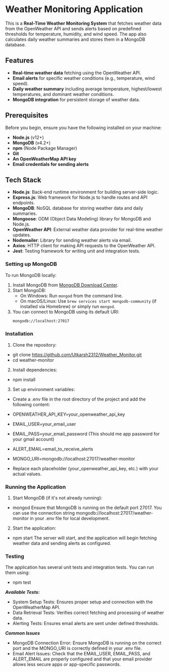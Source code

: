 # Weather Monitoring Application

This is a **Real-Time Weather Monitoring System** that fetches weather data from the OpenWeather API and sends alerts based on predefined thresholds for temperature, humidity, and wind speed. The app also calculates daily weather summaries and stores them in a MongoDB database.

## Features
- **Real-time weather data** fetching using the OpenWeather API.
- **Email alerts** for specific weather conditions (e.g., temperature, wind speed).
- **Daily weather summary** including average temperature, highest/lowest temperatures, and dominant weather conditions.
- **MongoDB integration** for persistent storage of weather data.

## Prerequisites

Before you begin, ensure you have the following installed on your machine:
- **Node.js** (v12+)
- **MongoDB** (v4.2+)
- **npm** (Node Package Manager)
- **Git**
- **An OpenWeatherMap API key**
- **Email credentials for sending alerts**

## Tech Stack

- **Node.js**: Back-end runtime environment for building server-side logic.
- **Express.js**: Web framework for Node.js to handle routes and API endpoints.
- **MongoDB**: NoSQL database for storing weather data and daily summaries.
- **Mongoose**: ODM (Object Data Modeling) library for MongoDB and Node.js.
- **OpenWeather API**: External weather data provider for real-time weather updates.
- **Nodemailer**: Library for sending weather alerts via email.
- **Axios**: HTTP client for making API requests to the OpenWeather API.
- **Jest**: Testing framework for writing unit and integration tests.


### Setting up MongoDB
To run MongoDB locally:
1. Install MongoDB from [MongoDB Download Center](https://www.mongodb.com/try/download/community).
2. Start MongoDB:
   - On Windows: Run `mongod` from the command line.
   - On macOS/Linux: Use `brew services start mongodb-community` (if installed via Homebrew) or simply run `mongod`.
3. You can connect to MongoDB using its default URI:
   ```bash
   mongodb://localhost:27017

### Installation
1. Clone the repository:
- git clone https://github.com/Utkarsh2312/Weather_Monitor.git
- cd weather-monitor

2. Install dependencies:
- npm install

3. Set up environment variables:
- Create a .env file in the root directory of the project and add the following content:

- OPENWEATHER_API_KEY=your_openweather_api_key
- EMAIL_USER=your_email_user
- EMAIL_PASS=your_email_password (This should me app password for your gmail account)
- ALERT_EMAIL=email_to_receive_alerts
- MONGO_URI=mongodb://localhost:27017/weather-monitor

- Replace each placeholder (your_openweather_api_key, etc.) with your actual values.

### Running the Application
1. Start MongoDB (if it's not already running):
- mongod
Ensure that MongoDB is running on the default port 27017.
You can use the connection string mongodb://localhost:27017/weather-monitor in your .env file for local development.

2. Start the application:
- npm start
The server will start, and the application will begin fetching weather data and sending alerts as configured.

### Testing
The application has several unit tests and integration tests. You can run them using:
- npm test

***Available Tests:***
- System Setup Tests: Ensures proper setup and connection with the OpenWeatherMap API.
- Data Retrieval Tests: Verifies correct fetching and processing of weather data.
- Alerting Tests: Ensures email alerts are sent under defined thresholds.


***Common Issues***
- MongoDB Connection Error: Ensure MongoDB is running on the correct port and the MONGO_URI is correctly defined in your .env file.
- Email Alert Issues: Check that the EMAIL_USER, EMAIL_PASS, and ALERT_EMAIL are properly configured and that your email provider allows less secure apps or app-specific passwords.